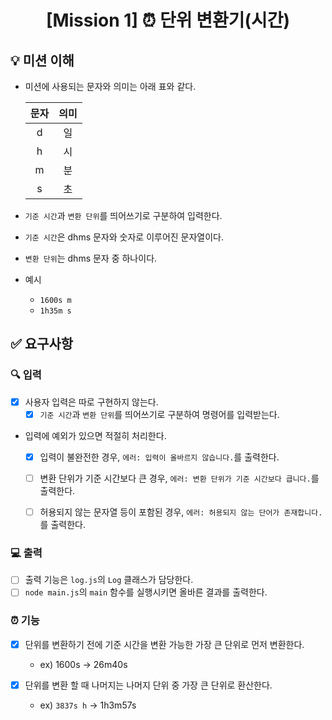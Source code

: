 <h1 align="middle"><strong>[Mission 1]</strong> ⏰&nbsp;단위 변환기(시간)</h1>

## 💡 미션 이해

- 미션에 사용되는 문자와 의미는 아래 표와 같다.

  | 문자 | 의미 |
  | :--: | :--: |
  |  d   |  일  |
  |  h   |  시  |
  |  m   |  분  |
  |  s   |  초  |

-  `기준 시간`과 `변환 단위`를 띄어쓰기로 구분하여 입력한다.
  - `기준 시간`은 dhms 문자와 숫자로 이루어진 문자열이다.
  - `변환 단위`는 dhms 문자 중 하나이다.
  - 예시
    - `1600s m`
    - `1h35m s`



## ✅ 요구사항

### 🔍 입력

- [x] 사용자 입력은 따로 구현하지 않는다.
  - [x]  `기준 시간`과 `변환 단위`를 띄어쓰기로 구분하여 명령어를 입력받는다.

- 입력에 예외가 있으면 적절히 처리한다.

  - [x] 입력이 불완전한 경우, `에러: 입력이 올바르지 않습니다.`를 출력한다.
  - [ ] 변환 단위가 기준 시간보다 큰 경우, `에러: 변환 단위가 기준 시간보다 큽니다.`를 출력한다.

  - [ ] 허용되지 않는 문자열 등이 포함된 경우, `에러: 허용되지 않는 단어가 존재합니다.`를 출력한다.

### 💻 출력

- [ ] 출력 기능은 `log.js`의 `Log` 클래스가 담당한다.
- [ ]  `node main.js`의 `main` 함수를 실행시키면 올바른 결과를 출력한다.

### ⏰ 기능

- [x] 단위를 변환하기 전에 기준 시간을 변환 가능한 가장 큰 단위로 먼저 변환한다.
  - ex) 1600s → 26m40s

- [x] 단위를 변환 할 때 나머지는 나머지 단위 중 가장 큰 단위로 환산한다.

  - ex) `3837s h` → 1h3m57s

